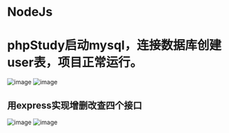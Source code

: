 # NodeJs
# phpStudy启动mysql，连接数据库创建user表，项目正常运行。
![image](https://user-images.githubusercontent.com/100191779/197921535-eca85f23-b08f-4335-adb6-5be5112479d8.png)
![image](https://user-images.githubusercontent.com/100191779/197958797-1c28271e-bc54-43ad-82b8-dbc785716087.png)
## 用express实现增删改查四个接口
![image](https://user-images.githubusercontent.com/100191779/197959590-322531d1-e7cb-4ac3-add2-59ecc1917f38.png)
![image](https://user-images.githubusercontent.com/100191779/197959705-e4ea16de-2022-4334-954b-92ea695cb70e.png)

